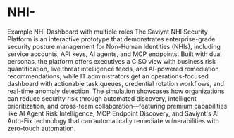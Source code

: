# NHI-
Example NHI Dashboard with multiple roles
The Saviynt NHI Security Platform is an interactive prototype that demonstrates enterprise-grade security posture management for Non-Human Identities (NHIs), including service accounts, API keys, AI agents, and MCP endpoints. Built with dual personas, the platform offers executives a CISO view with business risk quantification, live threat intelligence feeds, and AI-powered remediation recommendations, while IT administrators get an operations-focused dashboard with actionable task queues, credential rotation workflows, and real-time anomaly detection. The simulation showcases how organizations can reduce security risk through automated discovery, intelligent prioritization, and cross-team collaboration—featuring premium capabilities like AI Agent Risk Intelligence, MCP Endpoint Discovery, and Saviynt's AI Auto-Fix technology that can automatically remediate vulnerabilities with zero-touch automation.
